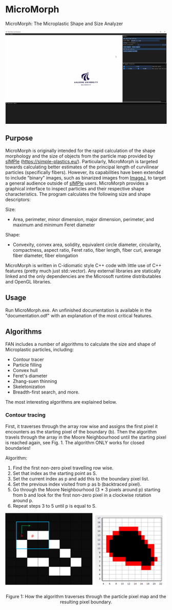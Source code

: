 # MicroMorph

MicroMorph: The Microplastic Shape and Size Analyzer

![](microMorph.gif)

## Purpose

MicroMorph is originally intended for the rapid calculation of the shape morphology and the size of objects from the particle map provided by [sIMPle](https://simple-plastics.eu/) (https://simple-plastics.eu/). 
Particularly, MicroMorph is targeted towards calculating better estimates of the principal length of curvilinear particles (specifically fibers).
However, its capabilities have been extended to include "binary" images, such as binarized images from [ImageJ](https://imagej.net/ij/), to target a general
audience outside of [sIMPle](https://simple-plastics.eu/) users. 
MicroMorph provides a graphical interface to inspect particles and their respective shape characteristics. The program calculates the following size and shape descriptors:

Size:
* Area, perimeter, minor dimension, major dimension, perimeter, and maximum and minimum Feret diameter

Shape:
* Convexity, convex area, solidity, equivalent circle diameter, circularity, compactness, aspect ratio, Feret ratio, fiber length, fiber curl, average fiber diameter, fiber elongation

MicroMorph is written in C-idiomatic style C++ code with little use of C++ features (pretty much just std::vector). Any external libraries are statically linked and the only dependencies are the Microsoft runtime distributables and OpenGL libraries.

## Usage

Run MicroMorph.exe. An unfinished documentation is available in the "documentation.odf" with an explanation of the most critical features.

## Algorithms

FAN includes a number of algorithms to calculate the size and shape of Microplastic particles, including:

* Contour tracer
* Particle filling
* Convex hull
* Feret's diameter
* Zhang-suen thinning
* Skeletonization
* Breadth-first search, and more. 

The most interesting algorithms are explained below. 

### Contour tracing

First, it traverses through the array row wise and assigns the first pixel it encounters as the starting pixel of the boundary (b). Then the algorithm travels through the array in the Moore Neighbourhood until the starting pixel is reached again, see Fig. 1. The algorithm ONLY works for closed boundaries!

Algorithm:
1. Find the first non-zero pixel travelling row wise.
2. Set that index as the starting point as S.
3. Set the current index as p and add this to the boundary pixel list.
4. Set the previous index visited from p as b (backtraced pixel).
5. Go through the Moore Neighbourhood (3 * 3 pixels around p) starting from b and look for the first non-zero pixel in a clockwise rotation around p.
6. Repeat steps 3 to 5 until p is equal to S.

<p align="center">
<img src="fig01.png">
<figcaption align = "center">Figure 1: How the algorithm traverses through the particle pixel map and the resulting pixel boundary.</figcaption>
</p>





